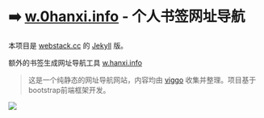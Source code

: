 # ➡️ [w.0hanxi.info](https://w.hanxi.infon/) - 个人书签网址导航

本项目是 [webstack.cc](https://github.com/WebStackPage/WebStackPage.github.io) 的 [Jekyll](https://jekyllrb.com/) 版。

额外的书签生成网址导航工具 [w.hanxi.info](https://w.hanxi.info/convert.html)

> 这是一个纯静态的网址导航网站，内容均由 [viggo](http://viggoz.com/) 收集并整理。项目基于bootstrap前端框架开发。

![](https://w.hanxi.info/assets/images/preview.gif)
